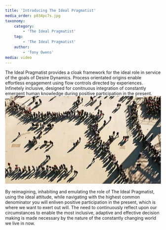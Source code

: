 ```yaml
---
title: 'Introducing The Ideal Pragmatist'
media_order: p034pc7s.jpg
taxonomy:
    category:
        - 'The Ideal Pragmatist'
    tag:
        - 'The Ideal Pragmatist'
    author:
        - 'Tony Owens'
media: video
---
```


The Ideal Pragmatist provides a cloak framework for the ideal role in service of the goals of Desire Dynamics. Process orientated origins enable effortless engagement using flow controls directed by experiences. Infinetely inclusive, designed for conitnuous integration of constantly emergent human knowledge during positive participation in the present.
![](p034pc7s.jpg)

By reimagining, inhabiting and emulating the role of The Ideal Pragmatist, using the ideal attitude, while navigating with the highest common denominator you will enliven positive participation in the present, which is where we want to exert out will.
The need to continuously reflect upon our circumstances to enable the most inclusive, adaptive and effective decision making is made necessary by the nature of the constantly changing world we live in now. 

